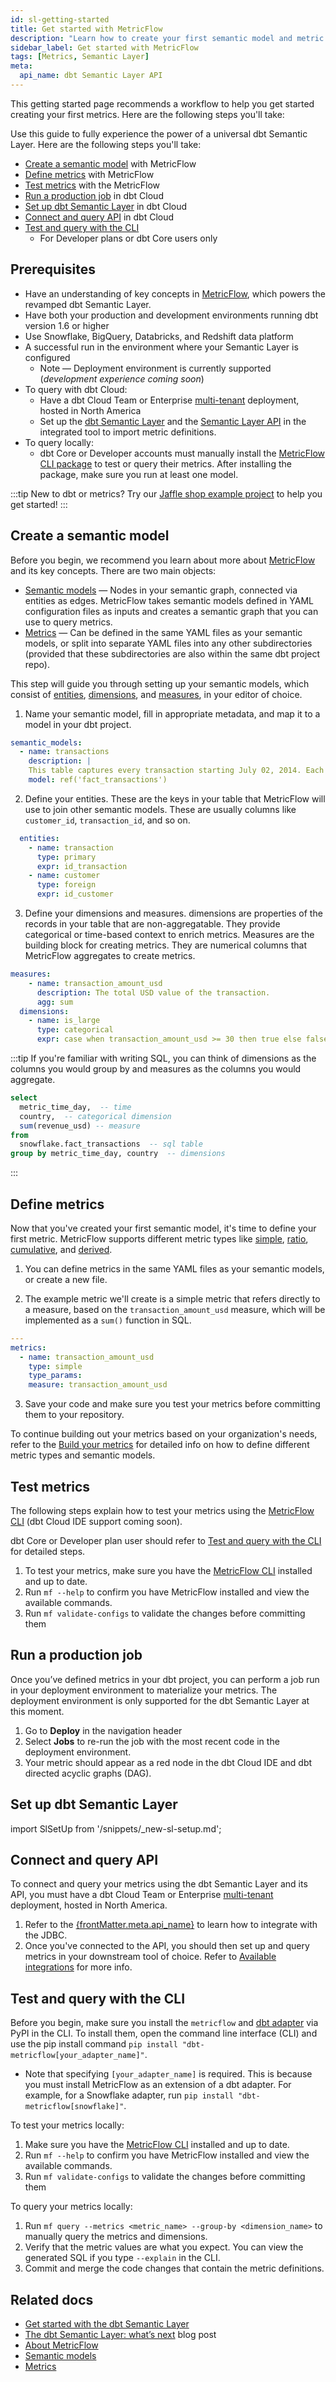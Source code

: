 ```yaml
---
id: sl-getting-started
title: Get started with MetricFlow
description: "Learn how to create your first semantic model and metric."
sidebar_label: Get started with MetricFlow
tags: [Metrics, Semantic Layer]
meta:
  api_name: dbt Semantic Layer API
---
```


This getting started page recommends a workflow to help you get started creating your first metrics. Here are the following steps you'll take:

Use this guide to fully experience the power of a universal dbt Semantic Layer. Here are the following steps you'll take:

- [Create a semantic model](#create-a-semantic-model) with MetricFlow
- [Define metrics](#define-metrics) with MetricFlow
- [Test metrics](#test-metrics) with the MetricFlow
- [Run a production job](#run-a-production-job) in dbt Cloud
- [Set up dbt Semantic Layer](#set-up-dbt-semantic-layer) in dbt Cloud
- [Connect and query API](#connect-and-query-api) in dbt Cloud
- [Test and query with the CLI](#test-and-query-with-the-cli) 
  * For Developer plans or dbt Core users only

## Prerequisites

- Have an understanding of key concepts in [MetricFlow](/docs/build/about-metricflow), which powers the revamped dbt Semantic Layer.
- Have both your production and development environments running dbt version 1.6 or higher 
- Use Snowflake, BigQuery, Databricks, and Redshift data platform
- A successful run in the environment where your Semantic Layer is configured
  * Note &mdash; Deployment environment is currently supported (_development experience coming soon_)
- To query with dbt Cloud:
  * Have a dbt Cloud Team or Enterprise [multi-tenant](/docs/deploy/regions) deployment, hosted in North America
  * Set up the [dbt Semantic Layer](/docs/use-dbt-semantic-layer/dbt-sl) and the [Semantic Layer API](/docs/dbt-cloud-apis/sl-api-overview) in the integrated tool to import metric definitions.
- To query locally:
  * dbt Core or Developer accounts must manually install the [MetricFlow CLI package](/docs/build/metricflow-cli) to test or query their metrics. After installing the package, make sure you run at least one model. <br />


:::tip 
New to dbt or metrics? Try our [Jaffle shop example project](https://github.com/dbt-labs/jaffle-sl-template) to help you get started!
:::

## Create a semantic model

Before you begin, we recommend you learn about more about [MetricFlow](/docs/build/about-metricflow) and its key concepts. There are two main objects: 

- [Semantic models](/docs/build/semantic-models) &mdash; Nodes in your semantic graph, connected via entities as edges. MetricFlow takes semantic models defined in YAML configuration files as inputs and creates a semantic graph that you can use to query metrics. 
- [Metrics](/docs/build/metrics-overview) &mdash; Can be defined in the same YAML files as your semantic models, or split into separate YAML files into any other subdirectories (provided that these subdirectories are also within the same dbt project repo).

This step will guide you through setting up your semantic models, which consist of [entities](/docs/build/entities), [dimensions](/docs/build/dimensions), and [measures](/docs/build/measures),  in your editor of choice.

1. Name your semantic model, fill in appropriate metadata, and map it to a model in your dbt project. 

```yaml
semantic_models:
  - name: transactions
    description: |
    This table captures every transaction starting July 02, 2014. Each row represents one transaction
    model: ref('fact_transactions')
  ```

2. Define your entities. These are the keys in your table that MetricFlow will use to join other semantic models. These are usually columns like `customer_id`, `transaction_id`, and so on.

```yaml
  entities:
    - name: transaction
      type: primary
      expr: id_transaction
    - name: customer
      type: foreign
      expr: id_customer
  ```

3. Define your dimensions and measures. dimensions are properties of the records in your table that are non-aggregatable. They provide categorical or time-based context to enrich metrics. Measures are the building block for creating metrics. They are numerical columns that MetricFlow aggregates to create metrics.

```yaml
measures:
    - name: transaction_amount_usd
      description: The total USD value of the transaction.
      agg: sum
  dimensions:
    - name: is_large
      type: categorical
      expr: case when transaction_amount_usd >= 30 then true else false end
```

:::tip
If you're familiar with writing SQL, you can think of dimensions as the columns you would group by and measures as the columns you would aggregate.
```sql
select
  metric_time_day,  -- time
  country,  -- categorical dimension
  sum(revenue_usd) -- measure
from
  snowflake.fact_transactions  -- sql table
group by metric_time_day, country  -- dimensions
  ```
:::

## Define metrics

Now that you've created your first semantic model, it's time to define your first metric. MetricFlow supports different metric types like [simple](/docs/build/simple), [ratio](/docs/build/ratio), [cumulative](/docs/build/cumulative), and [derived](/docs/build/derived). 

1. You can define metrics in the same YAML files as your semantic models, or create a new file.

2. The example metric we'll create is a simple metric that refers directly to a measure, based on the `transaction_amount_usd` measure, which will be implemented as a `sum()` function in SQL.

```yaml
---
metrics:
  - name: transaction_amount_usd
    type: simple
    type_params:
    measure: transaction_amount_usd
```
 
3. Save your code and make sure you test your metrics before committing them to your repository.

To continue building out your metrics based on your organization's needs, refer to the [Build your metrics](/docs/build/build-metrics-intro) for detailed info on how to define different metric types and semantic models.

## Test metrics 

The following steps explain how to test your metrics using the [MetricFlow CLI](/docs/build/metricflow-cli) (dbt Cloud IDE support coming soon).

dbt Core or Developer plan user should refer to [Test and query with the CLI](#test-and-query-with-the-cli) for detailed steps. 

1. To test your metrics, make sure you have the [MetricFlow CLI](/docs/build/metricflow-cli) installed and up to date.
2. Run `mf --help` to confirm you have MetricFlow installed and view the available commands.
3. Run `mf validate-configs` to validate the changes before committing them

## Run a production job

Once you’ve defined metrics in your dbt project, you can perform a job run in your deployment environment to materialize your metrics. The deployment environment is only supported for the dbt Semantic Layer at this moment. 

1. Go to **Deploy** in the navigation header
2. Select **Jobs** to re-run the job with the most recent code in the deployment environment.
3. Your metric should appear as a red node in the dbt Cloud IDE and dbt directed acyclic graphs (DAG).

<Lightbox src="/img/docs/dbt-cloud/semantic-layer/metrics_red_nodes.png" width="85%" title="DAG with metrics appearing as a red node" />

## Set up dbt Semantic Layer

import SlSetUp from '/snippets/_new-sl-setup.md';  

<SlSetUp/>

## Connect and query API

To connect and query your metrics using the dbt Semantic Layer and its API, you must have a dbt Cloud Team or Enterprise [multi-tenant](/docs/deploy/regions) deployment, hosted in North America.

1. <span>Refer to the  <a href="https://docs.getdbt.com/docs/dbt-cloud-apis/sl-api-overview" target="_self">{frontMatter.meta.api_name}</a></span> to learn how to integrate with the JDBC. 
2. Once you've connected to the API, you should then set up and query metrics in your downstream tool of choice. Refer to [Available integrations](/docs/use-dbt-semantic-layer/avail-sl-integrations) for more info.

## Test and query with the CLI

Before you begin, make sure you install the `metricflow` and [dbt adapter](/docs/supported-data-platforms) via PyPI in the CLI. To install them, open the command line interface (CLI) and use the pip install command `pip install "dbt-metricflow[your_adapter_name]"`.

  * Note that specifying `[your_adapter_name]` is required.  This is because you must install MetricFlow as an extension of a dbt adapter. For example, for a Snowflake adapter, run `pip install "dbt-metricflow[snowflake]"`.

To test your metrics locally:

1. Make sure you have the [MetricFlow CLI](/docs/build/metricflow-cli) installed and up to date.
2. Run `mf --help` to confirm you have MetricFlow installed and view the available commands.
3. Run `mf validate-configs` to validate the changes before committing them

To query your metrics locally:

1. Run `mf query --metrics <metric_name> --group-by <dimension_name>` to manually query the metrics and dimensions.
2. Verify that the metric values are what you expect. You can view the generated SQL if you type `--explain` in the CLI.
3. Commit and merge the code changes that contain the metric definitions.

## Related docs

- [Get started with the dbt Semantic Layer](/docs/use-dbt-semantic-layer/quickstart-sl)
- [The dbt Semantic Layer: what’s next](https://www.getdbt.com/blog/dbt-semantic-layer-whats-next/) blog post
- [About MetricFlow](/docs/build/about-metricflow)
- [Semantic models](/docs/build/semantic-models)
- [Metrics](/docs/build/metrics-overview)
